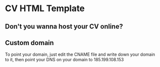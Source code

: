 # CV HTML Template
## Don't you wanna host your CV online?


## Custom domain
To point your domain, just edit the CNAME file and write down your domain to it, then point your DNS on your domain to 185.199.108.153
